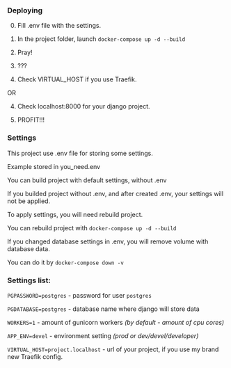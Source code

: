 ### Deploying

0. Fill .env file with the settings.

1. In the project folder, launch `docker-compose up -d --build`

2. Pray!

3. ???

4. Check VIRTUAL_HOST if you use Traefik.

OR

4. Check localhost:8000 for your django project.

5. PROFIT!!!

### Settings

This project use .env file for storing some settings. 

Example stored in you_need.env

You can build project with default settings, without .env

If you builded project without .env, and after created .env, your settings will not be applied.

To apply settings, you will need rebuild project.

You can rebuild project with `docker-compose up -d --build`

If you changed database settings in .env, you will remove volume with database data.

You can do it by `docker-compose down -v`

### Settings list:

`PGPASSWORD=postgres` - password for user `postgres`

`PGDATABASE=postgres` - database name where django will store data

`WORKERS=1` - amount of gunicorn workers _(by default - amount of cpu cores)_

`APP_ENV=devel` - environment setting _(prod or dev/devel/developer)_

`VIRTUAL_HOST=project.localhost` - url of your project, if you use my brand new Traefik config. 